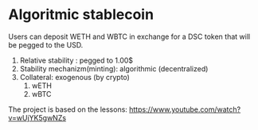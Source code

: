# Algoritmic stablecoin

Users can deposit WETH and WBTC in exchange for a DSC token that will be pegged to the USD.

1. Relative stability : pegged to 1.00$
2. Stability mechanizm(minting): algorithmic (decentralized)
3. Collateral: exogenous (by crypto)
      1. wETH
      2. wBTC

 The project is based on the lessons: https://www.youtube.com/watch?v=wUjYK5gwNZs  